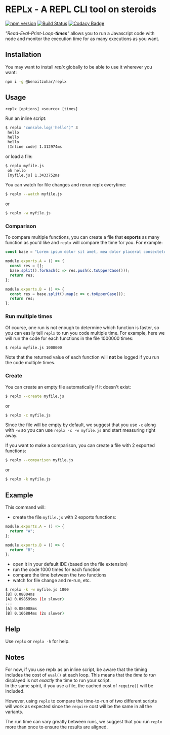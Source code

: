 # REPLx - A REPL CLI tool on steroids 

[![npm version](https://img.shields.io/npm/v/@benoitzohar/replx.svg)](https://www.npmjs.com/package/@benoitzohar/replx)
[![Build Status](https://travis-ci.org/benoitzohar/replx.svg?branch=master)](https://travis-ci.org/benoitzohar/replx)
[![Codacy Badge](https://api.codacy.com/project/badge/Coverage/25ca409490cd4caeb25a80fb85cab28f)](https://www.codacy.com/app/benoit.zohar/replx?utm_source=github.com&utm_medium=referral&utm_content=benoitzohar/replx&utm_campaign=Badge_Coverage)

_"Read-Eval-Print-Loop-**times**"_ allows you to run a Javascript code with node and monitor the execution time for as many executions as you want.

## Installation

You may want to install _replx_ globally to be able to use it wherever you want:

```bash
npm i -g @benoitzohar/replx
```

## Usage

`replx [options] <source> [times]`

Run an inline script:

```bash
$ replx "console.log('hello')" 3
 hello
 hello
 hello
 [Inline code] 1.312974ms
```

or load a file:

```bash
$ replx myfile.js
 oh hello
 [myfile.js] 1.3433752ms
```

You can watch for file changes and rerun replx everytime:

```bash
$ replx --watch myfile.js
```

or

```bash
$ replx -w myfile.js
```

### Comparison

To compare multiple functions, you can create a file that **exports** as many function as you'd like and `replx` will compare the time for you. For example:

```js
const base = "Lorem ipsum dolor sit amet, mea dolor placerat consectetuer ut";

module.exports.A = () => {
  const res = [];
  base.split().forEach(c => res.push(c.toUpperCase()));
  return res;
};

module.exports.B = () => {
  const res = base.split().map(c => c.toUpperCase());
  return res;
};
```

### Run multiple times

Of course, one run is not enough to determine which function is faster, so you can easily tell `replx` to run you code multiple time.
For example, here we will run the code for each functions in the file 1000000 times:

```bash
$ replx myfile.js 1000000
```

Note that the returned value of each function will **not** be logged if you run the code multiple times.

### Create

You can create an empty file automatically if it doesn't exist:

```bash
$ replx --create myfile.js
```

or

```bash
$ replx -c myfile.js
```

Since the file will be empty by default, we suggest that you use `-c` along with `-w` so you can use `replx -c -w myfile.js` and start measuring right away.

If you want to make a comparison, you can create a file with 2 exported functions:

```bash
$ replx --comparison myfile.js
```

or

```bash
$ replx -k myfile.js
```

## Example

This command will:

  - create the file `myfile.js` with 2 exports functions:

```js
module.exports.A = () => {
  return "A";
};

module.exports.B = () => {
  return "B";
};
```

  - open it in your default IDE (based on the file extension)
  - run the code 1000 times for each function
  - compare the time between the two functions
  - watch for file change and re-run, etc.

```bash
$ replx -k -w myfile.js 1000
[B] 0.08004ms
[A] 0.098599ms (1x slower)
---
[A] 0.086088ms
[B] 0.166884ms (2x slower)
```

## Help

Use `replx` or `replx -h` for help.

## Notes

For now, if you use replx as an inline script, be aware that the timing includes the cost of `eval()` at each loop. This means that the _time to run_ displayed is not _exactly_ the time to run your script.  
In the same spirit, if you use a file, the cached cost of `require()` will be included.

However, using `replx` to compare the time-to-run of two different scripts will work as expected since the `require` cost will be the same in all the variants.

The run time can vary greatly between runs, we suggest that you run `replx` more than once to ensure the results are aligned.
